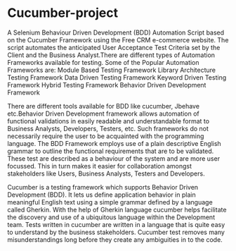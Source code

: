 # Cucumber-project
A Selenium Behaviour Driven Development (BDD) Automation Script based on the Cucumber Framework using the Free CRM e-commerce website. The script automates the anticipated User Acceptance Test Criteria set by the Client and  the Business Analyst.There are different types of Automation Frameworks available for testing.
Some of the Popular Automation Frameworks are:
  Module Based Testing Framework
  Library Architecture Testing Framework
  Data Driven Testing Framework
  Keyword Driven Testing Framework
  Hybrid Testing Framework
  Behavior Driven Development Framework
  
  There are different tools available for BDD like cucumber, Jbehave etc.Behavior Driven Development framework allows automation of functional validations in easily readable and understandable format to Business Analysts, Developers, Testers, etc. Such frameworks do not necessarily require the user to be acquainted with the programming language. 
  The BDD Framework employs use of a plain descriptive English grammar to outline the functional requirements that are to be validated. These test are described as a behaviour of the system and are more user focussed. 
  This in turn makes it easier for collaboration amongst stakeholders like Users, Business Analysts, Testers and Developers.
  
  Cucumber is a testing framework which supports Behavior Driven Development (BDD). It lets us define application behavior in plain meaningful English text using a simple grammar defined by a language called Gherkin.
  With the help of Gherkin language cucumber helps facilitate the discovery and use of a ubiquitous language within the Development team. 
  Tests written in cucumber are written in a language that is quite easy to understand by the business stakeholders. 
  Cucumber test removes many misunderstandings long before they create any ambiguities in to the code.
